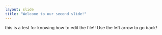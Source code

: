 ```yaml
---
layout: slide
title: "Welcome to our second slide!"
---
```

this is a test for knowing how to edit the file!!
Use the left arrow to go back!
